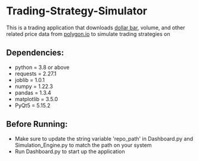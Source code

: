 # Trading-Strategy-Simulator
This is a trading application that downloads [dollar bar](https://towardsdatascience.com/advanced-candlesticks-for-machine-learning-ii-volume-and-dollar-bars-6cda27e3201d), volume, and other related price data from [polygon.io](https://polygon.io/) to simulate trading strategies on
## Dependencies:
* python = 3.8 or above
* requests = 2.27.1
* joblib = 1.0.1
* numpy = 1.22.3
* pandas = 1.3.4
* matplotlib = 3.5.0
* PyQt5 = 5.15.2

## Before Running:
* Make sure to update the string variable 'repo_path' in Dashboard.py and Simulation_Engine.py to match the path on your system
* Run Dashboard.py to start up the application
